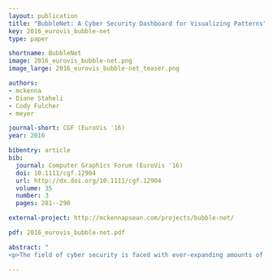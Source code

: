 ```yaml
---
layout: publication
title: "BubbleNet: A Cyber Security Dashboard for Visualizing Patterns"
key: 2016_eurovis_bubble-net
type: paper

shortname: BubbleNet
image: 2016_eurovis_bubble-net.png
image_large: 2016_eurovis_bubble-net_teaser.png

authors:
- mckenna
- Diane Staheli
- Cody Fulcher
- meyer

journal-short: CGF (EuroVis '16)
year: 2016

bibentry: article
bib:
  journal: Computer Graphics Forum (EuroVis '16)
  doi: 10.1111/cgf.12904
  url: http://dx.doi.org/10.1111/cgf.12904
  volume: 35
  number: 3
  pages: 281--290

external-project: http://mckennapsean.com/projects/bubble-net/

pdf: 2016_eurovis_bubble-net.pdf

abstract: "
<p>The field of cyber security is faced with ever-expanding amounts of data and a constant barrage of cyber attacks. Within this space, we have designed BubbleNet as a cyber security dashboard to help network analysts identify and summarize patterns within the data. This design study faced a range of interesting constraints from limited time with various expert users and working with users beyond the network analyst, such as network managers. To overcome these constraints, the design study employed a user-centered design process and a variety of methods to incorporate user feedback throughout the design of BubbleNet. This approach resulted in a successfully evaluated dashboard with users and further deployments of these ideas in both research and operational environments. By explaining these methods and the process, it can benefit future visualization designers to help overcome similar challenges in cyber security or alternative domains.</p>"

---
```



